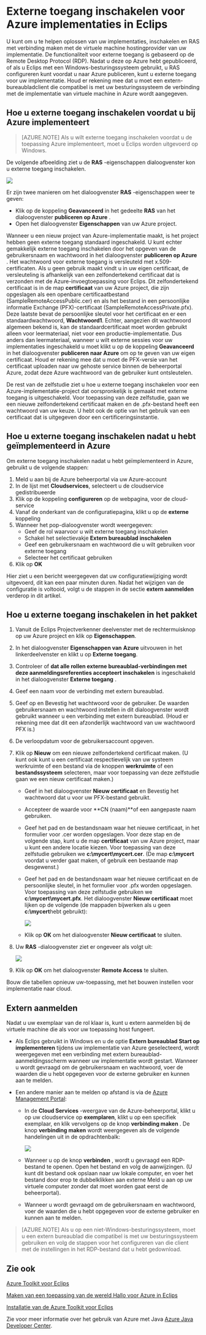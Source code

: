 <properties
    pageTitle="Externe toegang inschakelen voor Azure implementaties in Eclips"
    description="Leer hoe u externe toegang voor Azure implementaties met behulp van de Azure-Toolkit voor Eclips inschakelen."
    services=""
    documentationCenter="java"
    authors="rmcmurray"
    manager="wpickett"
    editor=""/>

<tags
    ms.service="multiple"
    ms.workload="na"
    ms.tgt_pltfrm="multiple"
    ms.devlang="Java"
    ms.topic="article"
    ms.date="08/11/2016" 
    ms.author="robmcm"/>

<!-- Legacy MSDN URL = https://msdn.microsoft.com/library/azure/hh690951.aspx -->

# <a name="enabling-remote-access-for-azure-deployments-in-eclipse"></a>Externe toegang inschakelen voor Azure implementaties in Eclips

U kunt om u te helpen oplossen van uw implementaties, inschakelen en RAS met verbinding maken met de virtuele machine hostingprovider van uw implementatie. De functionaliteit voor externe toegang is gebaseerd op de Remote Desktop Protocol (RDP). Nadat u deze op Azure hebt gepubliceerd, of als u Eclips met een Windows-besturingssysteem gebruikt, u RAS configureren kunt voordat u naar Azure publiceren, kunt u externe toegang voor uw implementatie. Houd er rekening mee dat u moet een extern-bureaubladclient die compatibel is met uw besturingssysteem de verbinding met de implementatie van virtuele machine in Azure wordt aangegeven.

## <a name="how-to-enable-remote-access-before-you-deploy-to-azure"></a>Hoe u externe toegang inschakelen voordat u bij Azure implementeert

> [AZURE.NOTE] Als u wilt externe toegang inschakelen voordat u de toepassing Azure implementeert, moet u Eclips worden uitgevoerd op Windows.

De volgende afbeelding ziet u de **RAS** -eigenschappen dialoogvenster kon u externe toegang inschakelen.

![][ic719494]

Er zijn twee manieren om het dialoogvenster **RAS** -eigenschappen weer te geven:

* Klik op de koppeling **Geavanceerd** in het gedeelte **RAS** van het dialoogvenster **publiceren op Azure** .
* Open het dialoogvenster **Eigenschappen** van uw Azure project.

Wanneer u een nieuw project van Azure-implementatie maakt, is het project hebben geen externe toegang standaard ingeschakeld. U kunt echter gemakkelijk externe toegang inschakelen door het opgeven van de gebruikersnaam en wachtwoord in het dialoogvenster **publiceren op Azure** . Het wachtwoord voor externe toegang is versleuteld met x.509-certificaten. Als u geen gebruik maakt vindt u in uw eigen certificaat, de versleuteling is afhankelijk van een zelfondertekend certificaat dat is verzonden met de Azure-invoegtoepassing voor Eclips. Dit zelfondertekend certificaat is in de map **certificaat** van uw Azure project, die zijn opgeslagen als een openbare certificaatbestand (SampleRemoteAccessPublic.cer) en als het bestand in een persoonlijke informatie Exchange (PFX)-certificaat (SampleRemoteAccessPrivate.pfx). Deze laatste bevat de persoonlijke sleutel voor het certificaat en er een standaardwachtwoord, **Wachtwoord1**. Echter, aangezien dit wachtwoord algemeen bekend is, kan de standaardcertificaat moet worden gebruikt alleen voor leermateriaal, niet voor een productie-implementatie. Dus anders dan leermateriaal, wanneer u wilt externe sessies voor uw implementaties ingeschakeld u moet klikt u op de koppeling **Geavanceerd** in het dialoogvenster **publiceren naar Azure** om op te geven van uw eigen certificaat. Houd er rekening mee dat u moet de PFX-versie van het certificaat uploaden naar uw gehoste service binnen de beheerportal Azure, zodat deze Azure wachtwoord van de gebruiker kunt ontsleutelen.

De rest van de zelfstudie ziet u hoe u externe toegang inschakelen voor een Azure-implementatie-project dat oorspronkelijk is gemaakt met externe toegang is uitgeschakeld. Voor toepassing van deze zelfstudie, gaan we een nieuwe zelfondertekend certificaat maken en de .pfx-bestand heeft een wachtwoord van uw keuze. U hebt ook de optie van het gebruik van een certificaat dat is uitgegeven door een certificeringsinstantie.

## <a name="how-to-enable-remote-access-after-you-have-deployed-to-azure"></a>Hoe u externe toegang inschakelen nadat u hebt geïmplementeerd in Azure

Om externe toegang inschakelen nadat u hebt geïmplementeerd in Azure, gebruikt u de volgende stappen:

1. Meld u aan bij de Azure beheerportal via uw Azure-account
1. In de lijst met **Cloudservices**, selecteert u de cloudservice gedistribueerde
1. Klik op de koppeling **configureren** op de webpagina, voor de cloud-service
1. Vanaf de onderkant van de configuratiepagina, klikt u op de **externe** koppeling
1. Wanneer het pop-dialoogvenster wordt weergegeven:
    * Geef de rol waarvoor u wilt externe toegang inschakelen
    * Schakel het selectievakje **Extern bureaublad inschakelen**
    * Geef een gebruikersnaam en wachtwoord die u wilt gebruiken voor externe toegang
    * Selecteer het certificaat gebruiken
1. Klik op **OK** 

Hier ziet u een bericht weergegeven dat uw configuratiewijziging wordt uitgevoerd, dit kan een paar minuten duren. Nadat het wijzigen van de configuratie is voltooid, volgt u de stappen in de sectie **extern aanmelden** verderop in dit artikel.
    
## <a name="how-to-enable-remote-access-in-your-package"></a>Hoe u externe toegang inschakelen in het pakket

1. Vanuit de Eclips Projectverkenner deelvenster met de rechtermuisknop op uw Azure project en klik op **Eigenschappen**.

1. In het dialoogvenster **Eigenschappen van** **Azure** uitvouwen in het linkerdeelvenster en klikt u op **Externe toegang**.

1. Controleer of **dat alle rollen externe bureaublad-verbindingen met deze aanmeldingsreferenties accepteert inschakelen** is ingeschakeld in het dialoogvenster **Externe toegang** .

1. Geef een naam voor de verbinding met extern bureaublad.

1. Geef op en Bevestig het wachtwoord voor de gebruiker. De waarden gebruikersnaam en wachtwoord instellen in dit dialoogvenster wordt gebruikt wanneer u een verbinding met extern bureaublad. (Houd er rekening mee dat dit een afzonderlijk wachtwoord van uw wachtwoord PFX is.)

1. De verloopdatum voor de gebruikersaccount opgeven.

1. Klik op **Nieuw** om een nieuwe zelfondertekend certificaat maken. (U kunt ook kunt u een certificaat respectievelijk van uw systeem werkruimte of een bestand via de knoppen **werkruimte** of een **bestandssysteem** selecteren, maar voor toepassing van deze zelfstudie gaan we een nieuw certificaat maken.)

    * Geef in het dialoogvenster **Nieuw certificaat** en Bevestig het wachtwoord dat u voor uw PFX-bestand gebruikt.

    * Accepteer de waarde voor **CN (naam)**of een aangepaste naam gebruiken.

    * Geef het pad en de bestandsnaam waar het nieuwe certificaat, in het formulier voor .cer worden opgeslagen. Voor deze stap en de volgende stap, kunt u de map **certificaat** van uw Azure project, maar u kunt een andere locatie kiezen. Voor toepassing van deze zelfstudie gebruiken we **c:\mycert\mycert.cer**. (De map **c:\mycert** voordat u verder gaat maken, of gebruik een bestaande map desgewenst.)

    * Geef het pad en de bestandsnaam waar het nieuwe certificaat en de persoonlijke sleutel, in het formulier voor .pfx worden opgeslagen. Voor toepassing van deze zelfstudie gebruiken we **c:\mycert\mycert.pfx**. Het dialoogvenster **Nieuw certificaat** moet lijken op de volgende (de mappaden bijwerken als u geen **c:\mycert**hebt gebruikt):

        ![][ic712275]

    * Klik op **OK** om het dialoogvenster **Nieuw certificaat** te sluiten.

1. Uw **RAS** -dialoogvenster ziet er ongeveer als volgt uit:</p>

    ![][ic719495]

1. Klik op **OK** om het dialoogvenster **Remote Access** te sluiten.
    
Bouw die tabellen opnieuw uw-toepassing, met het bouwen instellen voor implementatie naar cloud.

## <a name="to-log-in-remotely"></a>Extern aanmelden

Nadat u uw exemplaar van de rol klaar is, kunt u extern aanmelden bij de virtuele machine die als voor uw toepassing host fungeert.

* Als Eclips gebruikt in Windows en u de optie **Extern bureaublad Start op implementeren** tijdens uw implementatie van Azure geselecteerd, wordt weergegeven met een verbinding met extern bureaublad-aanmeldingsscherm wanneer uw implementatie wordt gestart. Wanneer u wordt gevraagd om de gebruikersnaam en wachtwoord, voer de waarden die u hebt opgegeven voor de externe gebruiker en kunnen aan te melden.

* Een andere manier aan te melden op afstand is via de <a href="http://go.microsoft.com/fwlink/?LinkID=512959">Azure Management Portal</a>:

    * In de **Cloud Services** -weergave van de Azure-beheerportal, klikt u op uw cloudservice op **exemplaren**, klikt u op een specifiek exemplaar, en klik vervolgens op de knop **verbinding maken** . De knop **verbinding maken** wordt weergegeven als de volgende handelingen uit in de opdrachtenbalk:

        ![][ic659273]

    * Wanneer u op de knop **verbinden** , wordt u gevraagd een RDP-bestand te openen. Open het bestand en volg de aanwijzingen. (U kunt dit bestand ook opslaan naar uw lokale computer, en voer het bestand door erop te dubbelklikken aan externe Meld u aan op uw virtuele computer zonder dat moet worden gaat eerst de beheerportal).

    * Wanneer u wordt gevraagd om de gebruikersnaam en wachtwoord, voer de waarden die u hebt opgegeven voor de externe gebruiker en kunnen aan te melden.

> [AZURE.NOTE] Als u op een niet-Windows-besturingssysteem, moet u een extern bureaublad die compatibel is met uw besturingssysteem gebruiken en volg de stappen voor het configureren van die client met de instellingen in het RDP-bestand dat u hebt gedownload.

## <a name="see-also"></a>Zie ook

[Azure Toolkit voor Eclips][]

[Maken van een toepassing van de wereld Hallo voor Azure in Eclips][]

[Installatie van de Azure Toolkit voor Eclips][] 

Zie voor meer informatie over het gebruik van Azure met Java [Azure Java Developer Center][].

<!-- URL List -->

[Azure Java Developer Center]: http://go.microsoft.com/fwlink/?LinkID=699547
[Azure Management Portal]: http://go.microsoft.com/fwlink/?LinkID=512959
[Azure Toolkit voor Eclips]: http://go.microsoft.com/fwlink/?LinkID=699529
[Maken van een toepassing van de wereld Hallo voor Azure in Eclips]: http://go.microsoft.com/fwlink/?LinkID=699533
[Installatie van de Azure Toolkit voor Eclips]: http://go.microsoft.com/fwlink/?LinkId=699546

<!-- IMG List -->

[ic712275]: ./media/azure-toolkit-for-eclipse-enabling-remote-access-for-azure-deployments/ic712275.png
[ic719495]: ./media/azure-toolkit-for-eclipse-enabling-remote-access-for-azure-deployments/ic719495.png
[ic719494]: ./media/azure-toolkit-for-eclipse-enabling-remote-access-for-azure-deployments/ic719494.png
[ic659273]: ./media/azure-toolkit-for-eclipse-enabling-remote-access-for-azure-deployments/ic659273.png
